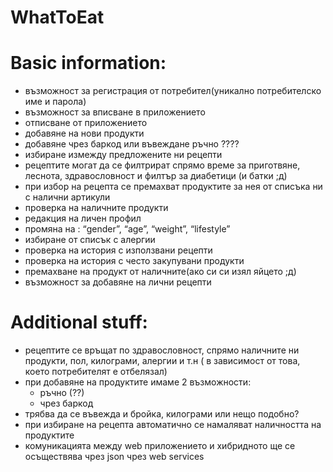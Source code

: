 # WhatToEat


# Basic information:
* възможност за регистрация от потребител(уникално потребителско име  и парола)
* възможност за вписване в приложението
* отписване от приложението
* добавяне  на нови продукти
* добавяне чрез баркод или въвеждане ръчно ????
* избиране измежду предложените ни рецепти
* рецептите могат да се филтрират спрямо време за приготвяне, леснота, здравословност и филтър за диабетици (и батки ;д)
* при избор на рецепта се премахват продуктите за нея от списъка ни с налични артикули
* проверка на наличните продукти
* редакция на личен профил
* промяна на : “gender”, “age”, “weight”, “lifestyle”
* избиране от списък с алергии
* проверка на история с използвани рецепти
* проверка на история с често закупувани продукти
* премахване на продукт от наличните(ако си си изял яйцето ;д)
* възможност за добавяне на лични рецепти


# Additional stuff:
* рецептите се връщат по здравословност, спрямо наличните ни продукти, пол, килограми, алергии и т.н ( в зависимост от това, което потребителят е отбелязал)
* при добавяне на продуктите имаме 2 възможности:
	* ръчно (??)
	* чрез баркод
* трябва да се въвежда и бройка, килограми или нещо подобно?
* при избиране на рецепта автоматично се намаляват наличността на продуктите
* комуникацията между web приложението и хибридното ще се осъществява чрез json чрез web services
